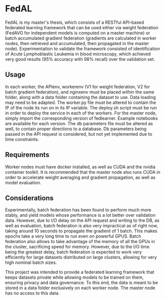 # FedAL
FedAL is my master's thesis, which consists of a RESTful API-based federated learning framework that can be used either via weight federation (FedAVG for independent models is computed on a master machine) or batch accumulated gradient federation (gradients are calculated in worker nodes, then retrieved and accumulated, then propagated in the master node). Experimentation to validate the framework consisted of identification of Acute Lymphoblastic Leukemia in blood microscopy, which achieved very good results (95% accuracy with 98% recall) over the validation set.

## Usage
In each worker, the APIenv, workerenv (V1 for weight federation, V2 for batch gradient federation), and nginxenv must be placed within the same folder, along with a data folder containing the dataset to use. Data loading may need to be adapted. The worker.py file must be altered to contain the IP of the node its run on in its IP variable.
The deploy.sh script must be run in order to deploy the service in each of the workers.
For the master node, simply import the corresponding version of fedlearner. Example notebooks are available for each version.
The db parameters file must be altered as well, to contain proper directions to a database. Db parameters being passed in the API request is considered, but not yet implemented due to time constraints.

## Requirements
Worker nodes must have docker installed, as well as CUDA and the nvidia container toolkit. It is recommended that the master node also runs CUDA in order to accelerate weight averaging and gradient propagation, as well as model evaluation.

## Considerations
Experimentally, batch federation has been found to perform much more stably, and yield models whose performance is a lot better over validation data. However, due to I/O delay on the API request and writing to the DB, as well as evaluation, batch federation is also very impractical as of right now, taking around 10 seconds to propagate the gradient of 1 batch. This makes epochs take a very long time to run even on powerful GPUS.
Batch federation also allows to take advantage of the memory of all the GPUs in the cluster, sacrificing speed for memory. However, due to the I/O time being the greatest delay, batch federation is expected to work very efficiently for large datasets distributed on large clusters, allowing for very high nominal batch sizes.

This project was intended to provide a federated learning framework that keeps datasets private while allowing models to be trained on them, ensuring privacy and data governance. To this end, the data is meant to be stored in a data folder exclusively on each worker node. The master node has no access to this data.
